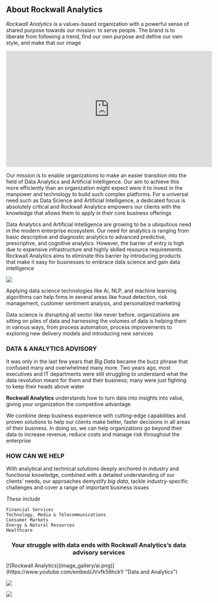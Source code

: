## About Rockwall Analytics
*Rockwall Analytics* is a values-based organization with a powerful sense of shared purpose towards our mission: to serve people. The brand is to liberate from following a trend, find our own purpose and define our own style, and make that our image

<iframe width="560" height="315" src="https://www.youtube.com/embed/JVvfk56hckY" frameborder="0" allowfullscreen></iframe>

Our mission is to enable organizations to make an easier transition into the field of Data Analytics and Artificial Intelligence. Our aim to achieve this more efficiently than an organization might expect were it to invest in the manpower and technology to build such complex platforms. For a universal need such as Data Science and Artificial Intelligence, a dedicated focus is absolutely critical and Rockwall Analytics empowers our clients with the knowledge that allows them to apply in their core business offerings

Data Analytics and Artificial Intelligence are growing to be a ubiquitous need in the modern enterprise ecosystem. Our need for analytics is ranging from basic descriptive and diagnostic analytics to advanced predictive, prescriptive, and cognitive analytics. However, the barrier of entry is high due to expensive infrastructure and highly skilled resource requirements. Rockwall Analytics aims to eliminate this barrier by introducing products that make it easy for businesses to embrace data science and gain data intelligence

![](https://media.giphy.com/media/3oKIPEqDGUULpEU0aQ/giphy.gif)

Applying data science technologies like Ai, NLP, and machine learning algorithms can help firms in several areas like fraud detection, risk management, customer sentiment analysis, and personalized marketing

Data science is disrupting all sector like never before. organizations are sitting on piles of data and harnessing the volumes of data is helping them in various ways, from process automation, process improvements to exploring new delivery models and introducing new services

### DATA & ANALYTICS ADVISORY
It was only in the last few years that *Big Data* became the buzz phrase that confused many and overwhelmed many more. Two years ago, most executives and IT departments were still struggling to understand what the data revolution meant for them and their business; many were just fighting to keep their heads above water

**Rockwall Analytics** understands how to turn data into insights into value, giving your organization the competitive advantage

We combine deep business experience with cutting-edge capabilities and proven solutions to help our clients make better, faster decisions in all areas of their business. In doing so, we can help organizations go beyond their data to increase revenue, reduce costs and manage risk throughout the enterprise

### HOW CAN WE HELP
With analytical and technical solutions deeply anchored in industry and functional knowledge, combined with a detailed understanding of our clients' needs, our approaches demystify *big data*, tackle industry-specific challenges and cover a range of important business issues

*These include*
```
Financial Services
Technology, Media & Telecommunications
Consumer Markets
Energy & Natural Resources
Healthcare
```

<center> <h3>Your struggle with data ends with Rockwall Analytics’s data advisory services</h3> </center>
[![Rockwall Analytics](image_gallery/ai.png)](https://www.youtube.com/embed/JVvfk56hckY "Data and Analytics")

![](https://promo.com/share/5ef5192a861eda4712213e3b?utm_source=v1_shareDialog2_copy)

![](https://drive.google.com/uc?export=view&id=1i7fzIUxz-oEs8V4uMdoZCQUl51NMrbVz)
